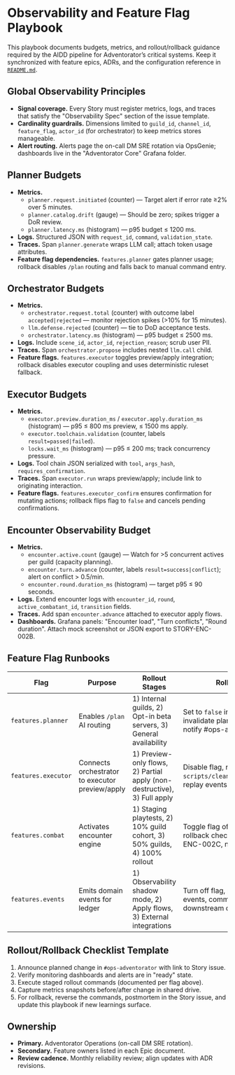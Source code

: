 # Observability and Feature Flag Playbook

This playbook documents budgets, metrics, and rollout/rollback guidance required by the AIDD pipeline for Adventorator’s critical systems. Keep it synchronized with feature epics, ADRs, and the configuration reference in [`README.md`](../../README.md#configuration).

## Global Observability Principles

- **Signal coverage.** Every Story must register metrics, logs, and traces that satisfy the "Observability Spec" section of the issue template.
- **Cardinality guardrails.** Dimensions limited to `guild_id`, `channel_id`, `feature_flag`, `actor_id` (for orchestrator) to keep metrics stores manageable.
- **Alert routing.** Alerts page the on-call DM SRE rotation via OpsGenie; dashboards live in the "Adventorator Core" Grafana folder.

## Planner Budgets

- **Metrics.**
  - `planner.request.initiated` (counter) — Target alert if error rate ≥2% over 5 minutes.
  - `planner.catalog.drift` (gauge) — Should be zero; spikes trigger a DoR review.
  - `planner.latency.ms` (histogram) — p95 budget ≤ 1200 ms.
- **Logs.** Structured JSON with `request_id`, `command`, `validation_state`.
- **Traces.** Span `planner.generate` wraps LLM call; attach token usage attributes.
- **Feature flag dependencies.** `features.planner` gates planner usage; rollback disables `/plan` routing and falls back to manual command entry.

## Orchestrator Budgets

- **Metrics.**
  - `orchestrator.request.total` (counter) with outcome label `accepted|rejected` — monitor rejection spikes (>10% for 15 minutes).
  - `llm.defense.rejected` (counter) — tie to DoD acceptance tests.
  - `orchestrator.latency.ms` (histogram) — p95 budget ≤ 2500 ms.
- **Logs.** Include `scene_id`, `actor_id`, `rejection_reason`; scrub user PII.
- **Traces.** Span `orchestrator.propose` includes nested `llm.call` child.
- **Feature flags.** `features.executor` toggles preview/apply integration; rollback disables executor coupling and uses deterministic ruleset fallback.

## Executor Budgets

- **Metrics.**
  - `executor.preview.duration_ms` / `executor.apply.duration_ms` (histogram) — p95 ≤ 800 ms preview, ≤ 1500 ms apply.
  - `executor.toolchain.validation` (counter, labels `result=passed|failed`).
  - `locks.wait_ms` (histogram) — p95 ≤ 200 ms; track concurrency pressure.
- **Logs.** Tool chain JSON serialized with `tool`, `args_hash`, `requires_confirmation`.
- **Traces.** Span `executor.run` wraps preview/apply; include link to originating interaction.
- **Feature flags.** `features.executor_confirm` ensures confirmation for mutating actions; rollback flips flag to `false` and cancels pending confirmations.

## Encounter Observability Budget

- **Metrics.**
  - `encounter.active.count` (gauge) — Watch for >5 concurrent actives per guild (capacity planning).
  - `encounter.turn.advance` (counter, labels `result=success|conflict`); alert on conflict > 0.5/min.
  - `encounter.round.duration_ms` (histogram) — target p95 ≤ 90 seconds.
- **Logs.** Extend encounter logs with `encounter_id`, `round`, `active_combatant_id`, `transition` fields.
- **Traces.** Add span `encounter.advance` attached to executor apply flows.
- **Dashboards.** Grafana panels: "Encounter load", "Turn conflicts", "Round duration". Attach mock screenshot or JSON export to STORY-ENC-002B.

## Feature Flag Runbooks

| Flag | Purpose | Rollout Stages | Rollback |
| --- | --- | --- | --- |
| `features.planner` | Enables `/plan` AI routing | 1) Internal guilds, 2) Opt-in beta servers, 3) General availability | Set to `false` in config, invalidate planner cache, notify #ops-adventorator |
| `features.executor` | Connects orchestrator to executor preview/apply | 1) Preview-only flows, 2) Partial apply (non-destructive), 3) Full apply | Disable flag, run `scripts/cleanup_pending.py`, replay events for audit |
| `features.combat` | Activates encounter engine | 1) Staging playtests, 2) 10% guild cohort, 3) 50% guilds, 4) 100% rollout | Toggle flag off, execute rollback checklist in STORY-ENC-002C, notify players |
| `features.events` | Emits domain events for ledger | 1) Observability shadow mode, 2) Apply flows, 3) External integrations | Turn off flag, prune queued events, communicate to downstream consumers |

## Rollout/Rollback Checklist Template

1. Announce planned change in `#ops-adventorator` with link to Story issue.
2. Verify monitoring dashboards and alerts are in "ready" state.
3. Execute staged rollout commands (documented per flag above).
4. Capture metrics snapshots before/after change in shared drive.
5. For rollback, reverse the commands, postmortem in the Story issue, and update this playbook if new learnings surface.

## Ownership

- **Primary.** Adventorator Operations (on-call DM SRE rotation).
- **Secondary.** Feature owners listed in each Epic document.
- **Review cadence.** Monthly reliability review; align updates with ADR revisions.
